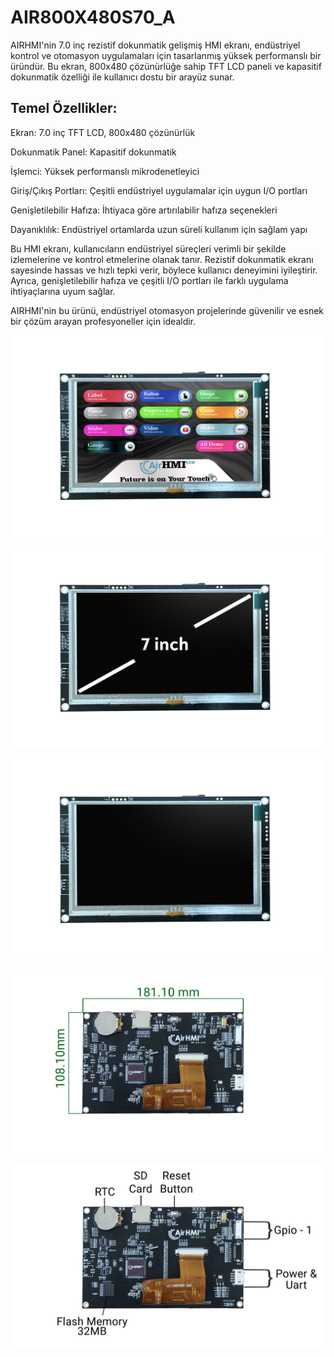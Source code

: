 # AIR800X480S70_A

AIRHMI'nin 7.0 inç rezistif dokunmatik gelişmiş HMI ekranı, endüstriyel kontrol ve otomasyon uygulamaları için tasarlanmış yüksek performanslı bir üründür. Bu ekran, 800x480 çözünürlüğe sahip TFT LCD paneli ve kapasitif dokunmatik özelliği ile kullanıcı dostu bir arayüz sunar.

## Temel Özellikler:

Ekran: 7.0 inç TFT LCD, 800x480 çözünürlük

Dokunmatik Panel: Kapasitif dokunmatik

İşlemci: Yüksek performanslı mikrodenetleyici

Giriş/Çıkış Portları: Çeşitli endüstriyel uygulamalar için uygun I/O portları

Genişletilebilir Hafıza: İhtiyaca göre artırılabilir hafıza seçenekleri

Dayanıklılık: Endüstriyel ortamlarda uzun süreli kullanım için sağlam yapı

Bu HMI ekranı, kullanıcıların endüstriyel süreçleri verimli bir şekilde izlemelerine ve kontrol etmelerine olanak tanır. Rezistif dokunmatik ekranı sayesinde hassas ve hızlı tepki verir, böylece kullanıcı deneyimini iyileştirir. Ayrıca, genişletilebilir hafıza ve çeşitli I/O portları ile farklı uygulama ihtiyaçlarına uyum sağlar.

AIRHMI'nin bu ürünü, endüstriyel otomasyon projelerinde güvenilir ve esnek bir çözüm arayan profesyoneller için idealdir.

![Açıklama Metni](1.jpg)

![Açıklama Metni](2.jpg)

![Açıklama Metni](3.jpg)

![Açıklama Metni](4.jpg)

![Açıklama Metni](5.jpg)

